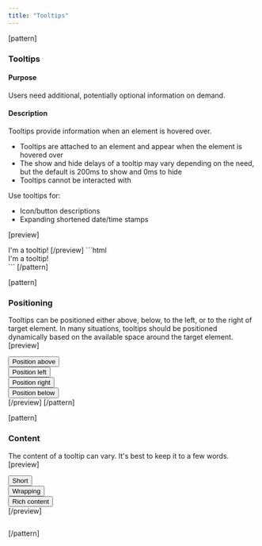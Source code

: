 ```yaml
---
title: "Tooltips"
---
```


[pattern]
<h3>Tooltips</h3>

#### Purpose
Users need additional, potentially optional information on demand. 

#### Description
Tooltips provide information when an element is hovered over.


- Tooltips are attached to an element and appear when the element is hovered over
- The show and hide delays of a tooltip may vary depending on the need, but the default is 200ms to show and 0ms to hide
- Tooltips cannot be interacted with


Use tooltips for:
- Icon/button descriptions
- Expanding shortened date/time stamps

[preview]
<div class="tooltip fade in right" style="display: inline-block; position: relative; width: auto;">
    <div class="tooltip-inner">I'm a tooltip!</div>
    <div class="tooltip-arrow"></div>
</div>
[/preview]
```html
<div class="tooltip fade in right">
    <div class="tooltip-inner">I'm a tooltip!</div>
    <div class="tooltip-arrow"></div>
</div>
```
[/pattern]

[pattern]
### Positioning
Tooltips can be positioned either above, below, to the left, or to the right of target element. In many situations, tooltips should be positioned dynamically based on the available space around the target element.
[preview]
<div style="width: 120px;">
    <button type="button" class="btn btn-block btn-default" data-toggle="tooltip" data-placement="top" title="Tooltip above">Position above</button>
    <button type="button" class="btn btn-block btn-default" data-toggle="tooltip" data-placement="left" title="Tooltip to left">Position left</button>
    <button type="button" class="btn btn-block btn-default" data-toggle="tooltip" data-placement="right" title="Tooltip to right">Position right</button>
    <button type="button" class="btn btn-block btn-default" data-toggle="tooltip" data-placement="bottom" title="Tooltip below">Position below</button>
</div>
[/preview]
[/pattern]

[pattern]
### Content
The content of a tooltip can vary. It's best to keep it to a few words.
[preview]
<div style="width: 120px;">
    <button type="button" class="btn btn-block btn-default" data-toggle="tooltip" data-placement="right" title="Print">Short</button>
    <button type="button" class="btn btn-block btn-default" data-toggle="tooltip" data-placement="right" data-html="true" title='Lorem ipsum dolor sit amet, consectetur adipiscing elit. In semper volutpat ultrices. Mauris lobortis lacus vel ullamcorper vestibulum.'>Wrapping</button>
    <button type="button" class="btn btn-block btn-default" data-toggle="tooltip" data-placement="right" data-html="true" title='<i class="icon icon-inverse icon-calendar-o"></i> &nbsp; <strong>January 21</strong>, 2014'>Rich content</button>
</div>
[/preview]

```html

```
[/pattern]
